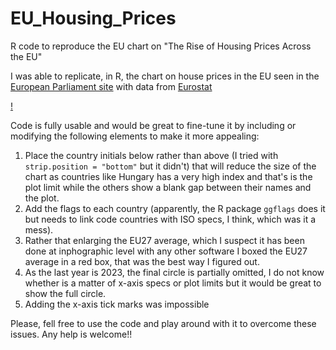 # EU_Housing_Prices
R code to reproduce the EU chart on "The Rise of Housing Prices Across the EU"

I was able to replicate, in R, the chart on house prices in the EU seen in the [European Parliament site](https://www.europarl.europa.eu/topics/en/article/20241014STO24542/rising-housing-costs-in-the-eu-the-facts-infographics) with data from [Eurostat](https://ec.europa.eu/eurostat/databrowser/view/prc_hpi_a/default/table?lang=en)

[!]()

Code is fully usable and would be great to fine-tune it by including or modifying the following elements to make it more appealing:
1) Place the country initials below rather than above (I tried with `strip.position = "bottom"` but it didn't) that will reduce the size of the chart as countries like Hungary has a very high index and that's is the plot limit while the others show a blank gap between their names and the plot.
2) Add the flags to each country (apparently, the R package `ggflags` does it but needs to link code countries with ISO specs, I think, which was it a mess).
3) Rather that enlarging the EU27 average, which I suspect it has been done at inphographic level with any other software I boxed the EU27 average in a red box, that was the best way I figured out.
4) As the last year is 2023, the final circle is partially omitted, I do not know whether is a matter of x-axis specs or plot limits but it would be great to show the full circle.
5) Adding the x-axis tick marks was impossible

Please, fell free to use the code and play around with it to overcome these issues. Any help is welcome!!
